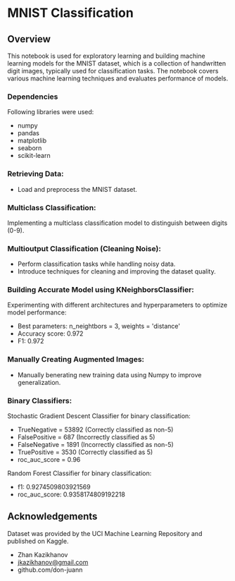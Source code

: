 # MNIST Classification
## Overview
This notebook is used  for exploratory learning and building machine learning models for the MNIST dataset, which is a collection of handwritten digit images, typically used for classification tasks. The notebook covers various machine learning techniques and evaluates performance of models.

### Dependencies
Following libraries were used:
- numpy
- pandas
- matplotlib
- seaborn
- scikit-learn

### Retrieving Data:
- Load and preprocess the MNIST dataset.

### Multiclass Classification:
Implementing a multiclass classification model to distinguish between digits (0-9).

### Multioutput Classification (Cleaning Noise):
- Perform classification tasks while handling noisy data.
- Introduce techniques for cleaning and improving the dataset quality.

### Building Accurate Model using KNeighborsClassifier:
Experimenting with different architectures and hyperparameters to optimize model performance:
- Best parameters: n_neightbors = 3, weights = 'distance'
- Accuracy score: 0.972
- F1: 0.972

### Manually Creating Augmented Images:
- Manually benerating new training data using Numpy to improve generalization.

### Binary Classifiers:
Stochastic Gradient Descent Classifier for binary classification:
- TrueNegative = 53892 (Correctly classified as non-5)
- FalsePositive = 687 (Incorrectly classified as 5)
- FalseNegative = 1891 (Incorrectly classified as non-5)
- TruePositive = 3530 (Correctly classified as 5)
- roc_auc_score = 0.96

Random Forest Classifier for binary classification:
- f1: 0.9274509803921569
- roc_auc_score: 0.9358174809192218

## Acknowledgements
Dataset was provided by the UCI Machine Learning Repository and published on Kaggle.
- Zhan Kazikhanov
- jkazikhanov@gmail.com
- github.com/don-juann
